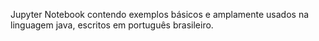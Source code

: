 Jupyter Notebook contendo exemplos básicos e amplamente usados na linguagem java, escritos em português brasileiro.
